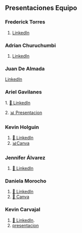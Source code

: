 ## Presentaciones Equipo
### Frederick Torres
1. [LinkedIn](https://www.linkedin.com/in/frederick-damian-torres-cando-43a4b9325)

### Adrian Churuchumbi
1. [LinkedIn](https://www.linkedin.com/in/adrian-churuchumbi-4a952b181/)


### Juan De Almada
[LinkedIn](linkedin.com/in/juan-manuel-alejandro-de-almada-arteaga-464597350)
### Ariel Gavilanes
<p>
  1. <a href="https://www.linkedin.com/in/ariel-gavilanes-38283534b/">💼 LinkedIn</a>
</p>
<p>
  2. <a href="https://www.canva.com/design/DAGfAfFpLhI/p34IOJcU3MariUkHCc8eWg/edit?utm_content=DAGfAfFpLhI&utm_campaign=designshare&utm_medium=link2&utm_source=sharebutton">📊 Presentacion</a>
</p>

### Kevin Holguin
1. [💼 LinkedIn](https://www.linkedin.com/in/kevin-holguin-3b9577350)
2. [📊Canva](https://www.canva.com/design/DAGeFf6EWK0/n0KnGGnPXzgynx8Ypw78Cw/edit)

### Jennifer Álvarez
1. [💼 LinkedIn](http://www.linkedin.com/in/jennifer-alvarez-38b204351)

### Daniela Morocho

1. [💼 LinkedIn](www.linkedin.com/in/daniela-guadalupe-7933a42a8)
2. [💼 Canva](https://www.canva.com/design/DAGfAgLE64E/b9HrxzV3J0KnYSnZlWWJtQ/edit?utm_content=DAGfAgLE64E&utm_campaign=designshare&utm_medium=link2&utm_source=sharebutton)

### Kevin Carvajal
1. [💼 LinkedIn](https://www.linkedin.com/in/kevin-richard-carvajal-garcia-a87ba5225/).
2. [presentacion](https://gamma.app/docs/Pruebas-Unitarias-en-C-htnxdujvfo27g9q)

